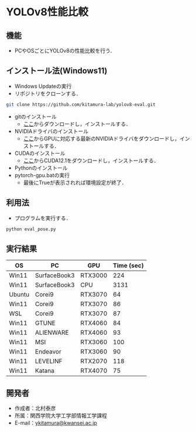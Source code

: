 # YOLOv8性能比較

## 機能
 
* PCやOSごとにYOLOv8の性能比較を行う．
  
## インストール法(Windows11)
* Windows Updateの実行
* リポジトリをクローンする．
```bash
git clone https://github.com/kitamura-lab/yolov8-eval.git
```
* gitのインストール
  * [ここ](https://git-scm.com/)からダウンロードし，インストールする．
* NVIDIAドライバのインストール
  * [ここ](https://www.nvidia.co.jp/Download/index.aspx?lang=jp)からGPUに対応する最新のNVIDIAドライバをダウンロードし，インストールする．
* CUDAのインストール
  * [ここ](https://developer.nvidia.com/cuda-toolkit-archive)からCUDA12.1をダウンロードし，インストールする．
* Pythonのインストール
* pytorch-gpu.batの実行
  * 最後にTrueが表示されれば環境設定が終了．

## 利用法
 
* プログラムを実行する．
```bash
python eval_pose.py
```

## 実行結果

| OS | PC | GPU | Time (sec) |
| ---- | ---- | ---- | ---- |
| Win11 | SurfaceBook3 | RTX3000 | 224 |
| Win11 | SurfaceBook3 | CPU | 3131 |
| Ubuntu | Corei9 | RTX3070 | 64 |
| Win11 | Corei9 | RTX3070 | 86 |
| WSL | Corei9  |  RTX3070 | 87 |
| Win11 | GTUNE | RTX4060 |  84 |
| Win11 | ALIENWARE | RTX4060 | 93 |
| Win11 | MSI | RTX3060 |100 |
| Win11 | Endeavor | RTX3060 | 90 |
| Win11 | LEVELINF | RTX2070 | 118 |
| Win11 | Katana | RTX4070 | 75 |


## 開発者
 
* 作成者：北村泰彦
* 所属：関西学院大学工学部情報工学課程
* E-mail：ykitamura@kwansei.ac.jp
 
